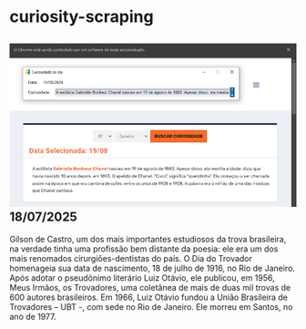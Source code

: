 # curiosity-scraping
![Budget](./execucao.png)
18/07/2025
-
Gilson de Castro, um dos mais importantes estudiosos da trova brasileira, na verdade tinha uma profissão bem distante da poesia: ele era um dos mais renomados cirurgiões-dentistas do país. O Dia do Trovador homenageia sua data de nascimento, 18 de julho de 1916, no Rio de Janeiro. Após adotar o pseudônimo literário Luiz Otávio, ele publicou, em 1956, Meus Irmãos, os Trovadores, uma coletânea de mais de duas mil trovas de 600 autores brasileiros. Em 1966, Luiz Otávio fundou a União Brasileira de Trovadores – UBT -, com sede no Rio de Janeiro. Ele morreu em Santos, no ano de 1977.
